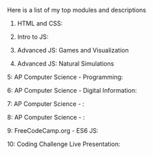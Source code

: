 Here is a list of my top modules and descriptions

1. HTML and CSS:

2. Intro to JS:

3. Advanced JS: Games and Visualization

4. Advanced JS: Natural Simulations

5: AP Computer Science - Programming:

6: AP Computer Science - Digital Information:

7: AP Computer Science - :

8: AP Computer Science - :

9: FreeCodeCamp.org - ES6 JS:

10: Coding Challenge Live Presentation:
